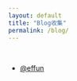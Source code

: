 ```yaml
---
layout: default
title: "Blog收集"
permalink: /blog/
---
```


<br>

- [@effun](https://effun.xyz/)







<br>
